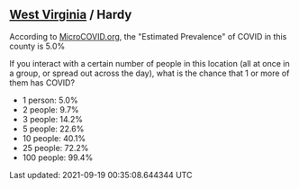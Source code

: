 
## [West Virginia](/united-states/west-virginia) / Hardy

According to [MicroCOVID.org](http://microcovid.org),
the "Estimated Prevalence" of COVID in this county is 5.0%

If you interact with a certain number of people in this location
(all at once in a group, or spread out across the day), what is the chance that
1 or more of them has COVID?

- 1 person: 5.0%
- 2 people: 9.7%
- 3 people: 14.2%
- 5 people: 22.6%
- 10 people: 40.1%
- 25 people: 72.2%
- 100 people: 99.4%

Last updated: 2021-09-19 00:35:08.644344 UTC
